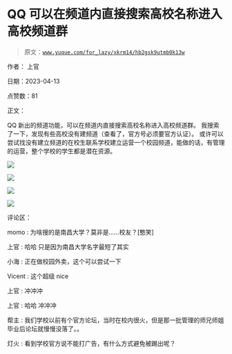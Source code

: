 # QQ 可以在频道内直接搜索高校名称进入高校频道群

> 原文：[`www.yuque.com/for_lazy/xkrm14/hb2gsk9utmb0k13w`](https://www.yuque.com/for_lazy/xkrm14/hb2gsk9utmb0k13w)

作者： 上官

日期：2023-04-13

点赞数：81

正文：

QQ 新出的频道功能，可以在频道内直接搜索高校名称进入高校频道群。 我搜索了一下，发现有些高校没有建频道（查看了，官方号必须要官方认证）。 或许可以尝试找没有建立频道的在校生联系学校建立运营一个校园频道，能做的话，有管理的运营，整个学校的学生都是潜在资源。

![](img/432a96eff9dba642ac3ee3f79f9047b9.png)

![](img/414715db9bfba0aad884dad87e29325c.png)

![](img/ccdbce645bfd7648139d5d96784b7835.png)

![](img/c877f05466834d0aa3ba58ae3a396160.png)

评论区：

momo : 为啥搜的是南昌大学？莫非是……校友？[憨笑]

上官 : 哈哈 只是因为南昌大学名字最短了其实

小海 : 正在做校园外卖，这个可以尝试一下

Vicent : 这个超级 nice

上官 : 冲冲冲

上官 : 哈哈 冲冲冲

帮主 : 我们学校以前有个官方论坛，当时在校内很火，但是那一批管理的师兄师姐毕业后论坛就慢慢没落了。。

灯火 : 看到学校官方说不能打广告，有什么方式避免被踢出呢？



